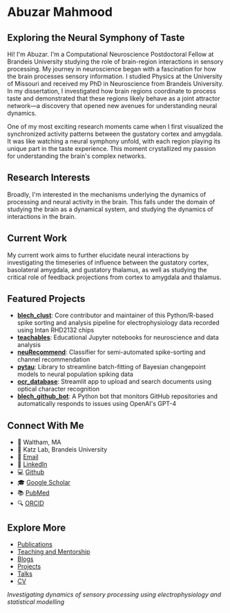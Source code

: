 # Abuzar Mahmood

## Exploring the Neural Symphony of Taste

Hi! I'm Abuzar. I'm a Computational Neuroscience Postdoctoral Fellow at Brandeis University studying the role of brain-region interactions in sensory processing. My journey in neuroscience began with a fascination for how the brain processes sensory information. I studied Physics at the University of Missouri and received my PhD in Neuroscience from Brandeis University. In my dissertation, I investigated how brain regions coordinate to process taste and demonstrated that these regions likely behave as a joint attractor network—a discovery that opened new avenues for understanding neural dynamics.

One of my most exciting research moments came when I first visualized the synchronized activity patterns between the gustatory cortex and amygdala. It was like watching a neural symphony unfold, with each region playing its unique part in the taste experience. This moment crystallized my passion for understanding the brain's complex networks.

## Research Interests

Broadly, I'm interested in the mechanisms underlying the dynamics of processing and neural activity in the brain. This falls under the domain of studying the brain as a dynamical system, and studying the dynamics of interactions in the brain.

## Current Work

My current work aims to further elucidate neural interactions by investigating the timeseries of influence between the gustatory cortex, basolateral amygdala, and gustatory thalamus, as well as studying the critical role of feedback projections from cortex to amygdala and thalamus.

## Featured Projects

- **[blech_clust](https://github.com/katzlabbrandeis/blech_clust)**: Core contributor and maintainer of this Python/R-based spike sorting and analysis pipeline for electrophysiology data recorded using Intan RHD2132 chips
- **[teachables](https://github.com/abuzarmahmood/teachables)**: Educational Jupyter notebooks for neuroscience and data analysis
- **[neuRecommend](https://github.com/abuzarmahmood/neuRecommend)**: Classifier for semi-automated spike-sorting and channel recommendation
- **[pytau](https://github.com/abuzarmahmood/pytau)**: Library to streamline batch-fitting of Bayesian changepoint models to neural population spiking data
- **[ocr_database](https://github.com/abuzarmahmood/ocr_database)**: Streamlit app to upload and search documents using optical character recognition
- **[blech_github_bot](https://github.com/abuzarmahmood/blech_github_bot)**: A Python bot that monitors GitHub repositories and automatically responds to issues using OpenAI's GPT-4

## Connect With Me

- 📍 Waltham, MA
- 🏫 Katz Lab, Brandeis University
- 📧 [Email](mailto:abuzarmahmood@gmail.com)
- 💼 [LinkedIn](https://www.linkedin.com/in/abuzarmahmood)
- 💻 [Github](https://github.com/abuzarmahmood)
- 🎓 [Google Scholar](https://scholar.google.com/citations?user=AR_Jp8kAAAAJ&hl=en)
- 📚 [PubMed](https://www.ncbi.nlm.nih.gov/pubmed/?term=Abuzar+Mahmood)
- 🔍 [ORCID](https://orcid.org/my-orcid?orcid=0000-0002-2448-4818)

## Explore More

- [Publications](https://abuzarmahmood.github.io/publications/)
- [Teaching and Mentorship](https://abuzarmahmood.github.io/teaching/)
- [Blogs](https://abuzarmahmood.github.io/blog/)
- [Projects](https://abuzarmahmood.github.io/projects/)
- [Talks](https://abuzarmahmood.github.io/talks/)
- [CV](https://abuzarmahmood.github.io/cv/)

*Investigating dynamics of sensory processing using electrophysiology and statistical modelling*
